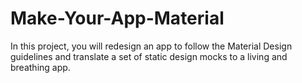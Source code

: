 # Make-Your-App-Material
In this project, you will redesign an app to follow the Material Design guidelines and translate a set of static design mocks to a living and breathing app.
